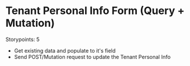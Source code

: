 # Tenant Personal Info Form (Query + Mutation)

Storypoints: 5

- Get existing data and populate to it's field
- Send POST/Mutation request to update the Tenant Personal Info